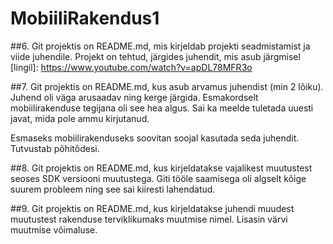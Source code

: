 # MobiiliRakendus1

##6. Git projektis on README.md, mis kirjeldab projekti seadmistamist ja viide juhendile.
Projekt on tehtud, järgides juhendit, mis asub järgmisel [lingil]: https://www.youtube.com/watch?v=apDL78MFR3o

##7. Git projektis on README.md, kus asub arvamus juhendist (min 2 lõiku).
Juhend oli väga arusaadav ning kerge järgida. Esmakordselt mobiilirakenduse tegijana oli see hea algus. 
Sai ka meelde tuletada uuesti javat, mida pole ammu kirjutanud.

Esmaseks mobiilirakenduseks soovitan soojal kasutada seda juhendit. Tutvustab põhitõdesi.



##8. Git projektis on README.md, kus kirjeldatakse vajalikest muutustest seoses SDK versiooni muutustega.
Giti tööle saamisega oli algselt kõige suurem probleem ning see sai kiiresti lahendatud.

##9. Git projektis on README.md, kus kirjeldatakse juhendi muudest muutustest rakenduse terviklikumaks muutmise nimel.
Lisasin värvi muutmise võimaluse.
